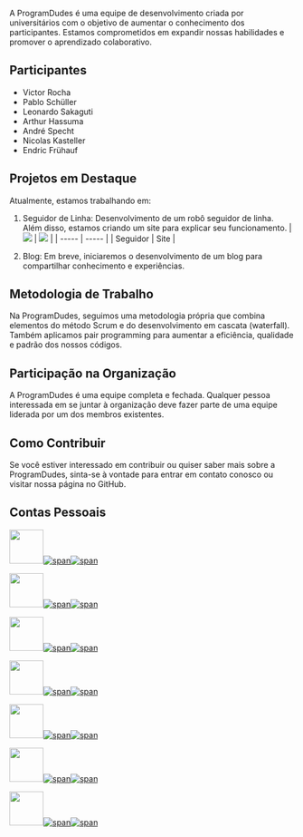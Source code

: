 A ProgramDudes é uma equipe de desenvolvimento criada por universitários com o objetivo de aumentar o conhecimento dos participantes. Estamos comprometidos em expandir nossas habilidades e promover o aprendizado colaborativo.

## Participantes

- Victor Rocha
- Pablo Schüller
- Leonardo Sakaguti
- Arthur Hassuma
- André Specht
- Nicolas Kasteller
- Endric Frühauf

## Projetos em Destaque

Atualmente, estamos trabalhando em:

1. Seguidor de Linha: Desenvolvimento de um robô seguidor de linha. Além disso, estamos criando um site para explicar seu funcionamento.
| <img src="./hux/png.png"/> | <img src="./hux/png.png"/>  |
| ----- | ----- |
| Seguidor | Site |

3. Blog: Em breve, iniciaremos o desenvolvimento de um blog para compartilhar conhecimento e experiências.

## Metodologia de Trabalho

Na ProgramDudes, seguimos uma metodologia própria que combina elementos do método Scrum e do desenvolvimento em cascata (waterfall). Também aplicamos pair programming para aumentar a eficiência, qualidade e padrão dos nossos códigos.

## Participação na Organização

A ProgramDudes é uma equipe completa e fechada. Qualquer pessoa interessada em se juntar à organização deve fazer parte de uma equipe liderada por um dos membros existentes.

## Como Contribuir

Se você estiver interessado em contribuir ou quiser saber mais sobre a ProgramDudes, sinta-se à vontade para entrar em contato conosco ou visitar nossa página no GitHub.

## Contas Pessoais

[<img src="https://avatars.githubusercontent.com/u/97479966" width="60"/>![span](https://placehold.co/10x60/FFA500/FFA500.png)![span](https://placehold.co/220x60/000000/FFFFFF/png?text=Victor%20Rocha)](https://victorrochar.github.io)

[<img src="https://avatars.githubusercontent.com/u/86015415" width="60"/>![span](https://placehold.co/10x60/007f3f/007f3f.png)![span](https://placehold.co/220x60/000000/FFFFFF/png?text=Leonardo%20Sakaguti)](https://leosakaguti.github.io)

[<img src="https://avatars.githubusercontent.com/u/61090154" width="60"/>![span](https://placehold.co/10x60/FF0000/FF0000.png)![span](https://placehold.co/220x60/000000/FFFFFF/png?text=Arthur%20Hassuma)](https://arthurhassuma.github.io)

[<img src="https://avatars.githubusercontent.com/u/128716535" width="60"/>![span](https://placehold.co/10x60/800080/800080.png)![span](https://placehold.co/220x60/000000/FFFFFF/png?text=André%20Specht)](https://andreespecht.github.io)

[<img src="https://avatars.githubusercontent.com/u/135883850" width="60"/>![span](https://placehold.co/10x60/0000FF/0000FF.png)![span](https://placehold.co/220x60/000000/FFFFFF/png?text=Pablo%20Schüller)](https://pablitodogremio.github.io)

[<img src="https://avatars.githubusercontent.com/u/127154329" width="60"/>![span](https://placehold.co/10x60/FFFF00/FFFF00.png)![span](https://placehold.co/220x60/000000/FFFFFF/png?text=Nicolas%20Kasteller)](https://nicolaskasteller.github.io)

[<img src="https://avatars.githubusercontent.com/u/127156064" width="60"/>![span](https://placehold.co/10x60/808080/808080.png)![span](https://placehold.co/220x60/000000/FFFFFF/png?text=Endric%20Frühauf)](https://endricfruhauf.github.io)

